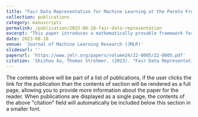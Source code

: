```yaml
---
title: "Fair Data Representation for Machine Learning at the Pareto Frontier"
collection: publications
category: manuscripts
permalink: /publication/2023-08-10-fair-data-representation
excerpt: "This paper introduces a mathematically provable framework for achieving fair data representation in machine learning by exploring the Pareto frontier, addressing the optimal trade-offs between group fairness and accuracy via a pre-processing approach."
date: 2023-08-10
venue: 'Journal of Machine Learning Research (JMLR)'
slidesurl: ''
paperurl: 'https://www.jmlr.org/papers/volume24/22-0005/22-0005.pdf'
citation: 'Shizhou Xu, Thomas Strohmer. (2023). "Fair Data Representation for Machine Learning at the Pareto Frontier." <i>Journal of Machine Learning Research (JMLR)</i>, 24 (2023), 1-63.'
---
```


The contents above will be part of a list of publications, if the user clicks the link for the publication than the contents of section will be rendered as a full page, allowing you to provide more information about the paper for the reader. When publications are displayed as a single page, the contents of the above "citation" field will automatically be included below this section in a smaller font.
